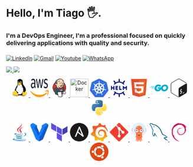 <h1>
Hello, I'm Tiago 🖐️.
  
<h3>
I'm a DevOps Engineer, I'm a professional focused on quickly delivering applications with quality and security.
  
###
[![Linkedln](https://img.shields.io/badge/LinkedIn-0077B5?style=for-the-badge&logo=linkedin&logoColor=white)](https://www.linkedin.com/in/tiago-paulino-390a981aa)
[![Gmail](https://img.shields.io/badge/Gmail-D14836?style=for-the-badge&logo=gmail&logoColor=white)](mailto:tpaulino12000@gmail.com)
[![Youtube](https://img.shields.io/badge/YouTube-FF0000?style=for-the-badge&logo=youtube&logoColor=white)](https://www.youtube.com/channel/UCXVhPYzVMiDyhdfjV6V4oHQ)
[![WhatsApp](https://img.shields.io/badge/WhatsApp-25D366?style=for-the-badge&logo=whatsapp&logoColor=white)](https://wa.me/55081996085598)
<div>
  <a href="https://github.com/Paulino02">
  <img height="180em" src="https://github-readme-stats.vercel.app/api?username=Paulino02&show_icons=true&theme=tokyonight"/>
  <img height="180em" src="https://github-readme-stats.vercel.app/api/top-langs/?username=Paulino02&layout=compact&theme=tokyonight"/>
</div>

    
<p align="center">
  <img src="https://raw.githubusercontent.com/devicons/devicon/master/icons/linux/linux-original.svg" height="50" width="50" title="Linux">
  <img src="https://raw.githubusercontent.com/Paulino02/logos.svg/master/amazon-web-services-2.svg" height="50" width="50" title="AWS">
  <img src="https://raw.githubusercontent.com/Paulino02/logos.svg/master/jenkins-icon.svg" height="50" width="50" title="Jenkins">
  <img src="https://cdn.jsdelivr.net/gh/devicons/devicon/icons/docker/docker-original-wordmark.svg" height="50" width="50" title="Docker">
  <img src="https://raw.githubusercontent.com/kubernetes/kubernetes/master/logo/logo.svg" height="50" width="50" title="Kubernetes">
  <img src="https://raw.githubusercontent.com/Paulino02/logos.svg/master/helmsh-icon.svg" height="50" width="50" title="Helm">
  <img src="https://raw.githubusercontent.com/devicons/devicon/master/icons/html5/html5-original.svg" height="50" width="50" title="HTML5">
  <img src="https://raw.githubusercontent.com/Paulino02/logos.svg/master/golang-icon.svg" height="50" width="50" title="GO">
  <img src="https://raw.githubusercontent.com/Paulino02/logos.svg/master/gnu_bash-icon.svg" height="50" width="50" title="Bash">
  <img src="https://raw.githubusercontent.com/devicons/devicon/master/icons/python/python-original.svg" height="50" width="50" title="Python">
</p>
<p align="center">
  <img src="https://raw.githubusercontent.com/devicons/devicon/master/icons/java/java-original.svg" height="50" width="50" title="Java">
  <img src="https://raw.githubusercontent.com/Paulino02/logos.svg/master/vagrantup-icon.svg" height="50" width="50" title="Vagrant">
  <img src="https://raw.githubusercontent.com/Paulino02/logos.svg/master/terraformio-icon.svg" height="50" width="50" title="Terraform">
  <img src="https://raw.githubusercontent.com/Paulino02/logos.svg/master/ansible-icon.svg" height="50" width="50" title="Ansible">
  <img src="https://raw.githubusercontent.com/Paulino02/logos.svg/master/grafana-icon.svg" height="50" width="50" title="Grafana">
  <img src="https://raw.githubusercontent.com/Paulino02/logos.svg/master/git-scm-icon.svg" height="50" width="50" title="Git">
  <img src="https://raw.githubusercontent.com/Paulino02/logos.svg/master/argoprojio-icon.svg" height="50" width="50" title="Argo">
  <img src="https://raw.githubusercontent.com/devicons/devicon/master/icons/mysql/mysql-original.svg" height="50" width="50" title="MySQL">
  <img src="https://raw.githubusercontent.com/Paulino02/logos.svg/master/debian-icon.svg" height="50" width="50" title="Debian">
  <img src="https://raw.githubusercontent.com/Paulino02/logos.svg/master/ubuntu-icon.svg" height="50" width="50" title="Ubuntu">
</p>















